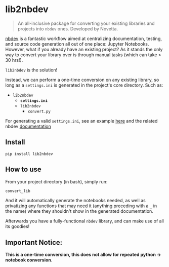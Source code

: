 # lib2nbdev
> An all-inclusive package for converting your existing libraries and projects into `nbdev` ones. Developed by Novetta.


[nbdev](nbdev.fast.ai) is a fantastic workflow aimed at centralizing documentation, testing, and source code generation all out of one place: Jupyter Notebooks. However, what if you already have an existing project? As it stands the only way to convert your library over is through manual tasks (which can take > 30 hrs!). 

`lib2nbdev` is the solution!

Instead, we can perform a one-time conversion on any existing library, so long as a `settings.ini` is generated in the project's core directory. Such as:

- `lib2nbdev`
  - **`settings.ini`**
  - `lib2nbdev`
    - `convert.py`
    
For generating a valid `settings.ini`, see an example [here](https://github.com/fastai/nbdev_template/blob/master/settings.ini) and the related nbdev [documentation](https://nbdev.fast.ai/tutorial.html#Edit-settings.ini)

## Install

`pip install lib2nbdev`

## How to use

From your project directory (in bash), simply run:

```bash
convert_lib
```

And it will automatically generate the notebooks needed, as well as privatizing any functions that may need it (anything preceding with a `_` in the name) where they shouldn't show in the generated documentation. 

Afterwards you have a fully-functional `nbdev` library, and can make use of all its goodies!

## Important Notice:

**This is a one-time conversion, this does not allow for repeated python -> notebook conversion.**
